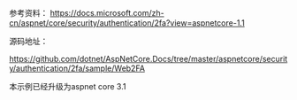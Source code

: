 参考资料：
https://docs.microsoft.com/zh-cn/aspnet/core/security/authentication/2fa?view=aspnetcore-1.1





源码地址：

https://github.com/dotnet/AspNetCore.Docs/tree/master/aspnetcore/security/authentication/2fa/sample/Web2FA



本示例已经升级为aspnet core 3.1